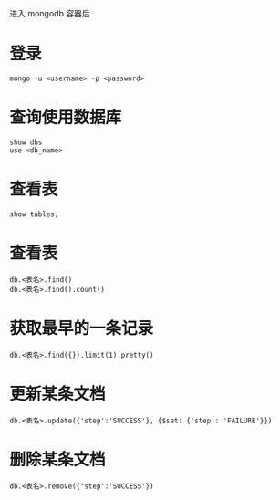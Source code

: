 
进入 mongodb 容器后

# 登录
```
mongo -u <username> -p <password>
```

# 查询使用数据库
```
show dbs
use <db_name>
```

# 查看表

```
show tables;
```

# 查看表

```
db.<表名>.find()
db.<表名>.find().count()
```

# 获取最早的一条记录
```
db.<表名>.find({}).limit(1).pretty()
```

# 更新某条文档
```
db.<表名>.update({'step':'SUCCESS'}, {$set: {'step': 'FAILURE'}})
```

# 删除某条文档
```
db.<表名>.remove({'step':'SUCCESS'})
```